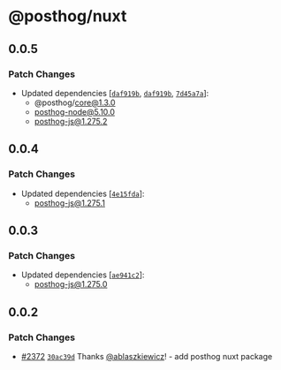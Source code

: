 # @posthog/nuxt

## 0.0.5

### Patch Changes

- Updated dependencies [[`daf919b`](https://github.com/PostHog/posthog-js/commit/daf919be225527ee4ad026d806dec195b75e44aa), [`daf919b`](https://github.com/PostHog/posthog-js/commit/daf919be225527ee4ad026d806dec195b75e44aa), [`7d45a7a`](https://github.com/PostHog/posthog-js/commit/7d45a7a52c44ba768913d66a4c4363d107042682)]:
  - @posthog/core@1.3.0
  - posthog-node@5.10.0
  - posthog-js@1.275.2

## 0.0.4

### Patch Changes

- Updated dependencies [[`4e15fda`](https://github.com/PostHog/posthog-js/commit/4e15fdada76201eaceb407c3260a8fef025c87d0)]:
  - posthog-js@1.275.1

## 0.0.3

### Patch Changes

- Updated dependencies [[`ae941c2`](https://github.com/PostHog/posthog-js/commit/ae941c27673e50d01cecdbf55364cffa894379c4)]:
  - posthog-js@1.275.0

## 0.0.2

### Patch Changes

- [#2372](https://github.com/PostHog/posthog-js/pull/2372) [`30ac39d`](https://github.com/PostHog/posthog-js/commit/30ac39d39b6cbcd6d07975537a47b98855c744c7) Thanks [@ablaszkiewicz](https://github.com/ablaszkiewicz)! - add posthog nuxt package
